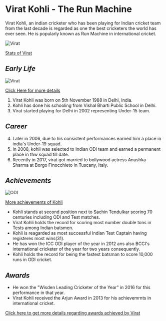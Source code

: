 # **Virat Kohli - The Run Machine**

Virat Kohli, an indian cricketer who has been playing for Indian cricket team from the last decade is regarded as one the best cricketers the world has ever seen. He is popularly known as Run Machine in international cricket.

![Virat](https://imagevars.gulfnews.com/2019/10/23/Virat-Kohli-_16df8cce452_large.jpg)

[Stats of Virat](http://www.cricmetric.com/playerstats.py?player=V%20Kohli&format=all&role=all)

## *Early Life*

![Virat](https://encrypted-tbn0.gstatic.com/images?q=tbn:ANd9GcTdCWvryCSeDdQABdk_UQQ_1KdxLoLFmeiDda2RrgEIY_6wRIVY&s)

[Click Here for more details](https://www.thefamouspeople.com/profiles/virat-kohli-7388.php)

1. Virat Kohli was born on 5th November 1988 in Delhi, India.
2. Kohli has done his schooling from Vishal Bharti Public School in Delhi.
3. Virat started playing for Delhi in 2002 representing Under-15 team.

## *Career*
4. Later in 2006, due to his consistent performances earned him a place in india's Under-19 squad.
5. In 2008, kohli was selected to Indian ODI team and earned a permanent place in thw squad till date.
6. Recently in 2017, virat got married to bollywood actress Anushka Sharma at Borgo Finocchieto in Tuscany, Italy.

## *Achievements*

![ODI](https://encrypted-tbn0.gstatic.com/images?q=tbn:ANd9GcRl6UADrmPI8ysaMCvQSwGtP8XrdA3wHLttC9kwJR6GmxZ64JwX&s)

[More achievements of Kohli](https://www.kreedon.com/10-virat-kohli-achievements/)

* Kohli stands at second position next to Sachin Tendulkar scoring 70 centuries including ODI and Test matches.
* Virat Kohli holds the record for scoring most number double tons in Tests among Indian batsmen.
* Kohli is reagarded as most successful Indian Test Captain having registeres most wins(31).
* He has won the ICC ODI player of the year in 2012 ans also BCCI's international cricketer of the year for two years consequently. 
* Kohli holds the record for being the fastest batsman to score 10,000 runs in ODI cricket.

## *Awards*
* He won the "Wisden Leading Cricketer of the Year" in 2016 for this performance in that year.
* Virat Kohli received the Arjun Award in 2013 for his achievemrnts in international cricket.

[Click here to get more details regarding awards achieved by Virat](https://hotdeals360.com/entertainment/virat-kohli-awards-records-and-achievements-1806812)

